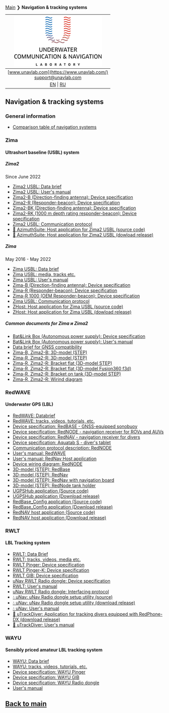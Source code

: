 [Main](/README.md) ❯ **Navigation & tracking systems**

| ![logo](/documentation/sm_logo.png) |
| :---: |
| [www.unavlab.com](https://www.unavlab.com/) <br/> [support@unavlab.com](mailto:support@unavlab.com) |
| [EN](navigation_and_tracking_systems_en.md) \| [RU](navigation_and_tracking_systems_ru.md) |

## Navigation & tracking systems

### General information
* [Comparison table of navigation systems](navigation_systems_comparison_en.md)

### Zima
#### Ultrashort baseline (USBL) system
##### Zima2
Since June 2022
* [Zima2 USBL: Data brief](/documentation/EN/Zima/Zima2_DataBrief_en.md)
* [Zima2 USBL: User's manual](/documentation/EN/Zima/Zima2_Users_manual_en.md)
* [Zima2-B (Direction-finding antenna): Device specification](/documentation/EN/Zima/Zima2B_Specification_en.md)
* [Zima2-R (Responder-beacon): Device specification](/documentation/EN/Zima/Zima2R_Specification_en.md)
* [Zima2-BK (Direction-finding antenna): Device specification](/documentation/EN/Zima/Zima2BK_Specification_en.md)
* [Zima2-RK (1000 m depth rating responder-beacon): Device specification](/documentation/EN/Zima/Zima2RK_Specification_en.md)
* [Zima2 USBL: Communication protocol](/documentation/EN/Zima/Zima2_Protocol_Specification_en.md)
* [🐙 AzimuthSuite: Host application for Zima2 USBL (source code)](https://github.com/ucnl/AzimuthSuite)
* [🐙 AzimuthSuite: Host application for Zima2 USBL (dowload release)](https://github.com/ucnl/AzimuthSuite/releases/download/beta/AzimuthSuite.zip)

##### Zima
May 2016 - May 2022
* [Zima USBL: Data brief](/documentation/EN/Zima/Zima_DataBrief_en.md)
* [Zima USBL: media, tracks etc.](/documentation/EN/Zima/media)
* [Zima USBL: User's manual](/documentation/EN/Zima/Zima_Users_manual_en.md)
* [Zima-B (Direction-finding antenna): Device specification](/documentation/EN/Zima/Zima_B_Specification_en.md)
* [Zima-R (Responder-beacon): Device specification](/documentation/EN/Zima/Zima_R_Specification_en.md)
* [Zima-R 1000 (OEM Responder-beacon): Device specification](/documentation/EN/Zima/Zima_R_OEM_Specification_en.md)
* [Zima USBL: Communication protocol](/documentation/EN/Zima/Zima_Protocol_Specification_en.md)
* [ZHost: Host application for Zima USBL (source code)](https://github.com/ucnl/ZHost)
* [ZHost: Host application for Zima USBL (dowload release)](https://github.com/ucnl/ZHost/releases/download/2.2/ZHost.zip)

##### Common documents for Zima и Zima2
* [Bat&Link Box (Autonomous power supply): Device specification](/documentation/EN/Zima/Bat_n_link_box_Specification_en.md)
* [Bat&Link Box (Autonomous power supply): User's manual](/documentation/EN/Zima/Bat_n_link_box_Users_manual_en.md)
* [Data brief for GNSS compatibility](/documentation/EN/Zima/Zima_GNSS_requirements_en.md)
* [Zima-B, Zima2-B: 3D-model (STEP)](/documentation/Zima_B_3D.step)
* [Zima-R, Zima2-R: 3D-model (STEP)](/documentation/Zima_R_3D.step)
* [Zima-R, Zima2-R: Bracket flat (3D-model STEP)](/documentation/ZIMA-R_holder_flat.step)
* [Zima-R, Zima2-R: Bracket flat (3D-model Fusion360 f3d)](/documentation/ZIMA-R_holder_flat.f3d)
* [Zima-R, Zima2-R: Bracket on tank (3D-model STEP)](/documentation/msize_tank_holder.STEP)
* [Zima-R, Zima2-R: Wirind diagram](/documentation/EN/Zima/ZimaR_wiring_diagram_en.md)

### RedWAVE
#### Underwater GPS (LBL)
* [RedWAVE: Databrief](/documentation/EN/RedWAVE/RedWAVE_DataBrief_en.md)
* [RedWAVE: tracks, videos, tutorials, etc.](/documentation/EN/RedWAVE/media)
* [Device specification: RedBASE - GNSS-equipped sonobuoy](/documentation/EN/RedWAVE/RedBASE_Specification_en.md)
* [Device specification: RedNODE - navigation receiver for ROVs and AUVs](/documentation/EN/RedWAVE/RedNODE_Specification_en.md)
* [Device specification: RedNAV - navigation receiver for divers](/documentation/EN/RedWAVE/RedNAV_Specification_en.md)
* [Device specification: Aquatab S - diver's tablet](/documentation/EN/RedWAVE/Aquatab_s_specification_en.md)
* [Communication protocol description: RedNODE](/documentation/EN/RedWAVE/RedWAVE_Protocol_Specification_en.md)
* [User's manual: RedWAVE](/documentation/EN/RedWAVE/RedWAVE_Users_Manual_en.md)
* [User's manual: RedNav Host application](/documentation/EN/RedWAVE/RedNAV_Host_Users_Manual_en.md)
* [Device wiring diagram: RedNODE](/documentation/EN/RedWAVE/RedNODE_wiring_diagram_en.md)
* [3D-model (STEP): RedBase](/documentation/RedBase_v2.0_3D.STEP)
* [3D-model (STEP): RedNav](/documentation/RedNav_v2.0_3D.step)
* [3D-model (STEP): RedNav with navigation board](/documentation/RedNav_with_compass_3D.step)
* [3D-model (STEP): RedNode tank holder](/documentation/msize_tank_holder.STEP)
* [UGPSHub application (Source code)](https://github.com/ucnl/UGPSHub)
* [UGPSHub application (Download release)](https://github.com/ucnl/UGPSHub/releases/download/1.0/UGPSHub.zip)
* [RedBase_Config application (Source code)](https://github.com/ucnl/RedBASE_Config/)
* [RedBase_Config application (Download release)](https://github.com/ucnl/RedBASE_Config/releases/download/1.0/RedBASE_Config.zip)
* [RedNAV host application (Source code)](https://github.com/ucnl/RedNavHost)
* [RedNAV host application (Download release)](https://github.com/ucnl/RedNavHost/releases/download/1.1/RedNAVHost.zip)

### RWLT
#### LBL Tracking system
* [RWLT: Data Brief](/documentation/EN/RWLT/RWLT_DataBrief_en.md)
* [RWLT: tracks, videos, media etc.](/documentation/EN/RWLT/media.md)
* [RWLT Pinger: Device specification](/documentation/EN/RWLT/RWLT_Pinger_Specification_en.md)
* [RWLT Pinger-K: Device specification](/documentation/EN/RWLT/RWLT_Pinger_K_Specification_en.md)
* [RWLT GIB: Device specification](/documentation/EN/RWLT/RWLT_GIB_Specification_en.md)
* [uNav RWLT Radio dongle: Device specification](/documentation/EN/RWLT/RWLT_RF_Dongle_Specification_en.md)
* [RWLT: User's manual](/documentation/EN/RWLT/RWLT_Users_Manual_en.md)
* [uNav RWLT Radio dongle: Interfacing protocol](/documentation/EN/RWLT/uNav_protocol_specification_en.md)
* [💧 uNav: uNav Radio dongle setup utility (source)](https://github.com/ucnl/uNav)
* [💧 uNav: uNav Radio dongle setup utility (download release)](https://github.com/ucnl/uNav/releases/download/1.0/uNav.zip)
* [💧 uNav: User's manual](/documentation/EN/RWLT/uNav_application_Users_manual_en.md)
* [🤿 uTrackDiver: Application for tracking divers equipped with RedPhone-DX (download release)](https://github.com/ucnl/uTrack/releases/download/beta/uTrackDiver.zip)
* [🤿 uTrackDiver: User's manual](/documentation/EN/RWLT/uTrackDiver_Users_Manual_en.md)

### WAYU
#### Sensibly priced amateur LBL tracking system
* [WAYU: Data brief](/documentation/EN/WAYU/WAYU_DataBrief_en.md)
* [WAYU: tracks, videos, tutorials, etc.](/documentation/EN/WAYU/media)
* [Device specification: WAYU Pinger](/documentation/EN/WAYU/WAYU_Pinger_Specification_en.md)
* [Device specification: WAYU GIB](/documentation/EN/WAYU/WAYU_GIB_Specification_en.md)
* [Device specification: WAYU Radio dongle](/documentation/EN/WAYU/WAYU_RF_Dongle_Specification_en.md)
* [User's manual](/documentation/EN/WAYU/WAYU_Users_Manual_en.md)

## [Back to main](README.md)
